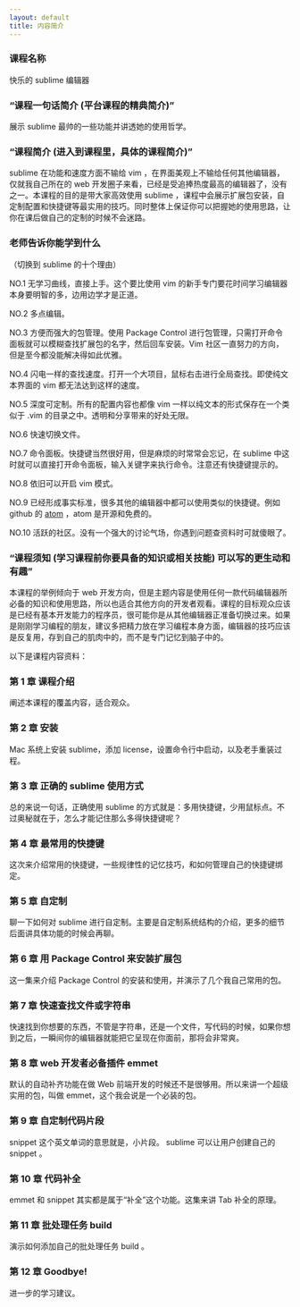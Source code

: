 ```yaml
---
layout: default
title: 内容简介
---
```


<!-- 如果你只是偶尔做饭，其实刀快不快无所谓，但是要是每天都做饭呢？ -->

### 课程名称
快乐的 sublime 编辑器

### “课程一句话简介 (平台课程的精典简介)”
展示 sublime 最帅的一些功能并讲透她的使用哲学。

<!-- 区别于 imooc 已有的前端 sublime 课程，本课程不深入到具体某种角度中。而是 侧重一个新手对应 sublime 基础使用的理解，包括快捷键的系统，配置系统，的基础规律 -->

### “课程简介 (进入到课程里，具体的课程简介)”
sublime 在功能和速度方面不输给 vim ，在界面美观上不输给任何其他编辑器，仅就我自己所在的 web 开发圈子来看，已经是受追捧热度最高的编辑器了，没有之一。本课程的目的是带大家高效使用 sublime ，课程中会展示扩展包安装，自定制配置和快捷键等最实用的技巧。同时整体上保证你可以把握她的使用思路，让你在课后做自己的定制的时候不会迷路。

### 老师告诉你能学到什么

（切换到 sublime 的十个理由）

NO.1 无学习曲线，直接上手。这个要比使用 vim 的新手专门要花时间学习编辑器本身要明智的多，边用边学才是正道。

NO.2 多点编辑。

NO.3 方便而强大的包管理。使用 Package Control 进行包管理，只需打开命令面板就可以模糊查找扩展包的名字，然后回车安装。Vim 社区一直努力的方向，但是至今都没能解决得如此优雅。

NO.4 闪电一样的查找速度。打开一个大项目，鼠标右击进行全局查找。即使纯文本界面的 vim 都无法达到这样的速度。

NO.5 深度可定制。所有的配置内容也都像 vim 一样以纯文本的形式保存在一个类似于 .vim 的目录之中。透明和分享带来的好处无限。

NO.6 快速切换文件。

NO.7 命令面板。快捷键当然很好用，但是麻烦的时常常会忘记，在 sublime 中这时就可以直接打开命令面板，输入关键字来执行命令。注意还有快捷键提示的。

NO.8 依旧可以开启 vim 模式。

NO.9 已经形成事实标准，很多其他的编辑器中都可以使用类似的快捷键。例如 github 的 [atom](https://atom.io/) ，atom 是开源和免费的。

NO.10 活跃的社区。没有一个强大的讨论气场，你遇到问题查资料时可就傻眼了。

### “课程须知 (学习课程前你要具备的知识或相关技能) 可以写的更生动和有趣”
本课程的举例倾向于 web 开发方向，但是主题内容是使用任何一款代码编辑器所必备的知识和使用思路，所以也适合其他方向的开发者观看。课程的目标观众应该是已经有基本开发能力的程序员，很可能你是从其他编辑器正准备切换过来。如果是刚刚学习编程的朋友，建议多把精力放在学习编程本身方面，编辑器的技巧应该是反复用，存到自己的肌肉中的，而不是专门记忆到脑子中的。

以下是课程内容资料：

### 第 1 章 课程介绍
阐述本课程的覆盖内容，适合观众。

### 第 2 章 安装
Mac 系统上安装 sublime，添加 license，设置命令行中启动，以及老手重装过程。

### 第 3 章 正确的 sublime 使用方式
总的来说一句话，正确使用 sublime 的方式就是：多用快捷键，少用鼠标点。不过奥秘就在于，怎么才能记住那么多得快捷键呢？

### 第 4 章 最常用的快捷键
这次来介绍常用的快捷键，一些规律性的记忆技巧，和如何管理自己的快捷键绑定。

### 第 5 章 自定制
聊一下如何对 sublime 进行自定制。主要是自定制系统结构的介绍，更多的细节后面讲具体功能的时候会再聊。

### 第 6 章 用 Package Control 来安装扩展包
这一集来介绍 Package Control 的安装和使用，并演示了几个我自己常用的包。

### 第 7 章 快速查找文件或字符串
快速找到你想要的东西，不管是字符串，还是一个文件，写代码的时候，如果你想到之后，一瞬间你的编辑器就能把它呈现在你面前，那将会非常爽。

### 第 8 章 web 开发者必备插件 emmet
默认的自动补齐功能在做 Web 前端开发的时候还不是很够用。所以来讲一个超级实用的包，叫做 emmet，这个我会说是一个必装的包。

### 第 9 章 自定制代码片段
snippet 这个英文单词的意思就是，小片段。 sublime 可以让用户创建自己的 snippet 。

### 第 10 章 代码补全
emmet 和 snippet 其实都是属于“补全”这个功能。这集来讲 Tab 补全的原理。

### 第 11 章 批处理任务 build
演示如何添加自己的批处理任务 build 。

### 第 12 章 Goodbye!
进一步的学习建议。



